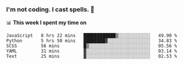 ### I'm not coding. I cast spells. 🎩

📊 **This week I spent my time on**
<!--START_SECTION:waka-->
```text
JavaScript   8 hrs 22 mins   ████████████▒░░░░░░░░░░░░   49.90 % 
Python       5 hrs 50 mins   ████████▓░░░░░░░░░░░░░░░░   34.83 % 
SCSS         56 mins         █▒░░░░░░░░░░░░░░░░░░░░░░░   05.56 % 
YAML         31 mins         ▓░░░░░░░░░░░░░░░░░░░░░░░░   03.14 % 
Text         25 mins         ▓░░░░░░░░░░░░░░░░░░░░░░░░   02.53 % 
```
<!--END_SECTION:waka-->
